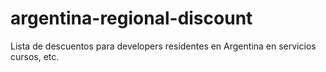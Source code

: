 # argentina-regional-discount
Lista de descuentos para developers residentes en Argentina en servicios cursos, etc. 

